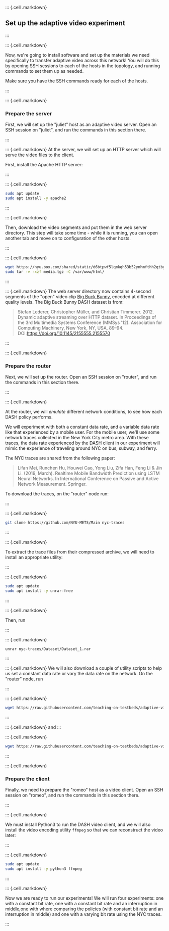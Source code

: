 
::: {.cell .markdown}

## Set up the adaptive video experiment

:::



::: {.cell .markdown}

Now, we're going to install software and set up the materials we need specifically to transfer adaptive video across this network! You will do this by opening SSH sessions to each of the hosts in the topology, and running commands to set them up as needed.

Make sure you have the SSH commands ready for each of the hosts.

:::


::: {.cell .markdown}

### Prepare the server

First, we will set up the "juliet" host as an adaptive video server. Open an SSH session on "juliet", and run the commands in this section there.

:::


::: {.cell .markdown}
At the server, we will set up an HTTP server which will serve the video files to the client.

First, install the Apache HTTP server:

:::



::: {.cell .markdown}
```bash
sudo apt update  
sudo apt install -y apache2  
```
:::


::: {.cell .markdown}

Then, download the video segments and put them in the web server directory. This step will take some time - while it is running, you can open another tab and move on to configuration of the other hosts.

:::


::: {.cell .markdown}
```bash
wget https://nyu.box.com/shared/static/d6btpwf5lqmkqh53b52ynhmfthh2qtby.tgz -O media.tgz
sudo tar -v -xzf media.tgz -C /var/www/html/
```
:::


::: {.cell .markdown}
The web server directory now contains 4-second segments of the "open" video clip [Big Buck Bunny](https://peach.blender.org/about/), encoded at different quality levels. The Big Buck Bunny DASH dataset is from:

> Stefan Lederer, Christopher Müller, and Christian Timmerer. 2012. Dynamic adaptive streaming over HTTP dataset. In Proceedings of the 3rd Multimedia Systems Conference (MMSys '12). Association for Computing Machinery, New York, NY, USA, 89–94. DOI:https://doi.org/10.1145/2155555.2155570

:::



::: {.cell .markdown}

### Prepare the router

Next, we will set up the router. Open an SSH session on "router", and run the commands in this section there.

:::


::: {.cell .markdown}

At the router, we will *emulate* different network conditions, to see how each DASH policy performs. 

We will experiment with both a constant data rate, and a variable data rate like that experienced by a mobile user. For the mobile user, we'll use some network traces collected in the New York City metro area. With these traces, the data rate experienced by the DASH client in our experiment will mimic the experience of traveling around NYC on bus, subway, and ferry.

The NYC traces are shared from the following paper:

> Lifan Mei, Runchen Hu, Houwei Cao, Yong Liu, Zifa Han, Feng Li & Jin Li. (2019, March). Realtime Mobile Bandwidth Prediction using LSTM Neural Networks. In International Conference on Passive and Active Network Measurement. Springer.

To download the traces, on the "router" node run:

:::



::: {.cell .markdown}
```bash
git clone https://github.com/NYU-METS/Main nyc-traces
```
:::


::: {.cell .markdown}

To extract the trace files from their compressed archive, we will need to install an appropriate utility:

:::


::: {.cell .markdown}
```bash
sudo apt update
sudo apt install -y unrar-free
```
:::


::: {.cell .markdown}

Then, run

:::


::: {.cell .markdown}
```bash
unrar nyc-traces/Dataset/Dataset_1.rar
```
:::

::: {.cell .markdown}
We will also download a couple of utility scripts to help us set a constant data rate or vary the data rate on the network. On the "router" node, run

:::


::: {.cell .markdown}
```bash
wget https://raw.githubusercontent.com/teaching-on-testbeds/adaptive-video/main/rate-vary.sh -O ~/rate-vary.sh
```
:::


::: {.cell .markdown}
and
:::

::: {.cell .markdown}
```bash
wget https://raw.githubusercontent.com/teaching-on-testbeds/adaptive-video/main/rate-set.sh -O ~/rate-set.sh
```
:::


::: {.cell .markdown}

### Prepare the client

Finally, we need to prepare the "romeo" host as a video client. Open an SSH session on "romeo", and run the commands in this section there.

:::



::: {.cell .markdown}

We must install Python3 to run the DASH video client, and we will also install the video encoding utility `ffmpeg` so that we can reconstruct the video later:

:::


::: {.cell .markdown}
```bash
sudo apt update
sudo apt install -y python3 ffmpeg
```
:::


::: {.cell .markdown}

Now we are ready to run our experiments! We will run four experiments: one with a constant bit rate, one with a constant bit rate and an interruption in middle,one with where comparing the policies (with constant bit rate and an interruption in middle)  and one with a varying bit rate using the NYC traces.

:::
